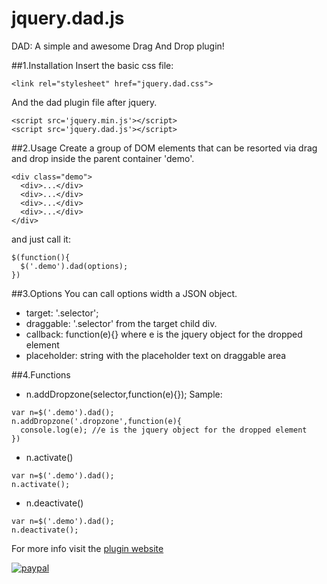 # jquery.dad.js
DAD: A simple and awesome Drag And Drop plugin!

##1.Installation
Insert the basic css file:
```
<link rel="stylesheet" href="jquery.dad.css">
```` 
And the dad plugin file after jquery.
```
<script src='jquery.min.js'></script>
<script src='jquery.dad.js'></script>
```
##2.Usage
Create a group of DOM elements that can be resorted via drag and drop inside the parent container 'demo'.
```
<div class="demo">
  <div>...</div>
  <div>...</div>
  <div>...</div>
  <div>...</div>
</div>
```
and just call it:
```
$(function(){ 
  $('.demo').dad(options);
}) 
```
##3.Options
You can call options width a JSON object.
* target: '.selector';
* draggable: '.selector' from the target child div. 
* callback: function(e){} where e is the jquery object for the dropped element
* placeholder: string with the placeholder text on draggable area

##4.Functions
* n.addDropzone(selector,function(e){});
Sample:
```
var n=$('.demo').dad();
n.addDropzone('.dropzone',function(e){
  console.log(e); //e is the jquery object for the dropped element
})
```
* n.activate()
```
var n=$('.demo').dad();
n.activate();
```
* n.deactivate()
```
var n=$('.demo').dad();
n.deactivate();
```


For more info visit the [plugin website](http://konsole.studio/dad)


[![paypal](https://www.paypalobjects.com/en_US/i/btn/btn_donateCC_LG.gif)](https://www.paypal.com/cgi-bin/webscr?cmd=_donations&business=MRH3WC7BR5WEE&lc=US&item_name=Konsole%20studio&currency_code=USD&bn=PP%2dDonationsBF%3abtn_donateCC_LG%2egif%3aNonHosted)

